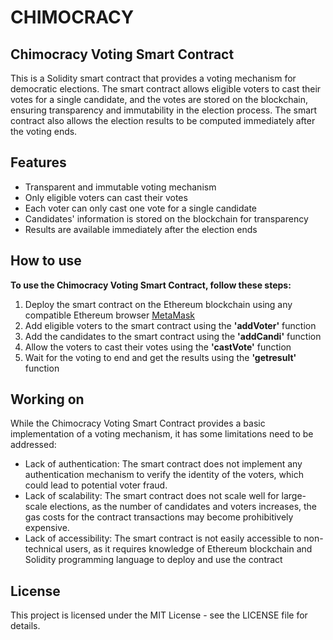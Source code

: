 # CHIMOCRACY

## Chimocracy Voting Smart Contract
This is a Solidity smart contract that provides a voting mechanism for democratic elections. The smart contract allows eligible voters to cast their votes for a single candidate, and the votes are stored on the blockchain, ensuring transparency and immutability in the election process. The smart contract also allows the election results to be computed immediately after the voting ends.

## Features
* Transparent and immutable voting mechanism
* Only eligible voters can cast their votes
* Each voter can only cast one vote for a single candidate
* Candidates' information is stored on the blockchain for transparency
* Results are available immediately after the election ends

## How to use
**To use the Chimocracy Voting Smart Contract, follow these steps:**
1. Deploy the smart contract on the Ethereum blockchain using any compatible Ethereum browser [MetaMask](https://metamask.io/)
2. Add eligible voters to the smart contract using the **'addVoter'** function
3. Add the candidates to the smart contract using the **'addCandi'** function
4. Allow the voters to cast their votes using the **'castVote'** function
5. Wait for the voting to end and get the results using the **'getresult'** function

## Working on
While the Chimocracy Voting Smart Contract provides a basic implementation of a voting mechanism, it has some limitations need to be addressed:

* Lack of authentication: The smart contract does not implement any authentication mechanism to verify the identity of the voters, which could lead to potential voter fraud.
* Lack of scalability: The smart contract does not scale well for large-scale elections, as the number of candidates and voters increases, the gas costs for the contract transactions may become prohibitively expensive.
* Lack of accessibility: The smart contract is not easily accessible to non-technical users, as it requires knowledge of Ethereum blockchain and Solidity programming language to deploy and use the contract

## License
This project is licensed under the MIT License - see the LICENSE file for details.
